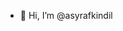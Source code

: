 - 👋 Hi, I’m @asyrafkindil

<!---
asyrafkindil/asyrafkindil is a ✨ special ✨ repository because its `README.md` (this file) appears on your GitHub profile.
You can click the Preview link to take a look at your changes.
--->
